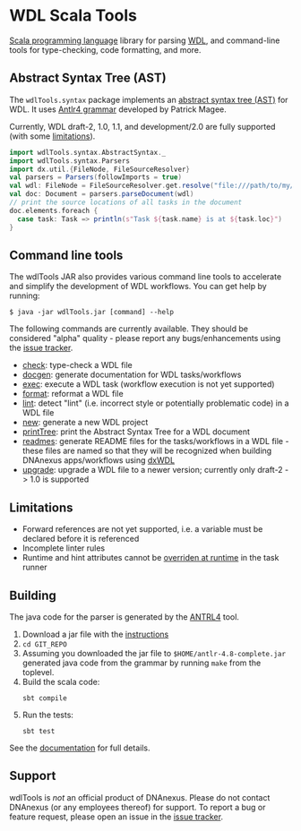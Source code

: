 # WDL Scala Tools

[Scala programming language](https://www.scala-lang.org) library for parsing [WDL](https://openwdl.org), and command-line tools for type-checking, code formatting, and more.

## Abstract Syntax Tree (AST)

The `wdlTools.syntax` package implements an [abstract syntax tree (AST)](src/main/scala/wdlTools/syntax/AbstractSyntax.scala) for WDL. It uses [Antlr4 grammar](https://github.com/patmagee/wdl/tree/grammar-remake) developed by Patrick Magee.

Currently, WDL draft-2, 1.0, 1.1, and development/2.0 are fully supported (with some [limitations](#limitations)).

```scala
import wdlTools.syntax.AbstractSyntax._
import wdlTools.syntax.Parsers
import dx.util.{FileNode, FileSourceResolver}
val parsers = Parsers(followImports = true)
val wdl: FileNode = FileSourceResolver.get.resolve("file:///path/to/my/wdl")
val doc: Document = parsers.parseDocument(wdl)
// print the source locations of all tasks in the document
doc.elements.foreach {
  case task: Task => println(s"Task ${task.name} is at ${task.loc}")
}
```

## Command line tools

The wdlTools JAR also provides various command line tools to accelerate and simplify the development of WDL workflows. You can get help by running:

```commandline
$ java -jar wdlTools.jar [command] --help
```

The following commands are currently available. They should be considered "alpha" quality - please report any bugs/enhancements using the [issue tracker](https://github.com/dnanexus-rnd/wdlTools/issues).

* [check](doc/Commands/Check.md): type-check a WDL file
* [docgen](doc/Commands/Docgen.md): generate documentation for WDL tasks/workflows
* [exec](doc/Commands/Exec.md): execute a WDL task (workflow execution is not yet supported)
* [format](doc/Commands/Format.md): reformat a WDL file
* [lint](doc/Commands/Lint.md): detect "lint" (i.e. incorrect style or potentially problematic code) in a WDL file
* [new](doc/Commands/New.md): generate a new WDL project
* [printTree](doc/Commands/PrintTree.md): print the Abstract Syntax Tree for a WDL document
* [readmes](doc/Commands/Readmes.md): generate README files for the tasks/workflows in a WDL file - these files are named so that they will be recognized when building DNAnexus apps/workflows using [dxWDL](https://github.com/dnanexus/dxWDL)
* [upgrade](doc/Commands/Upgrade.md): upgrade a WDL file to a newer version; currently only draft-2 -> 1.0 is supported


## Limitations

* Forward references are not yet supported, i.e. a variable must be declared before it is referenced
* Incomplete linter rules
* Runtime and hint attributes cannot be [overriden at runtime](https://github.com/openwdl/wdl/pull/315/files#diff-7ab1be25d3b4d9ecf4f763e14d464681R3029) in the task runner

## Building

The java code for the parser is generated by the [ANTRL4](https://www.antlr.org) tool.

1. Download a jar file with the [instructions](https://www.antlr.org/download.html)
2. `cd GIT_REPO`
3. Assuming you downloaded the jar file to `$HOME/antlr-4.8-complete.jar` generated java code from the grammar by running `make` from the toplevel.
4. Build the scala code:
    ```
    sbt compile
    ```
5. Run the tests:
    ```
    sbt test
    ```

See the [documentation](doc/Developing.md) for full details.

## Support

wdlTools is _not_ an official product of DNAnexus. Please do not contact DNAnexus (or any employees thereof) for support. To report a bug or feature request, please open an issue in the [issue tracker](https://github.com/dnanexus-rnd/wdlTools/issues).
